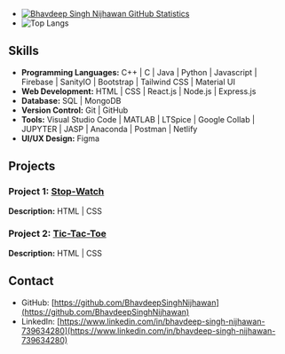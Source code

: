 - [![Bhavdeep Singh Nijhawan GitHub Statistics](https://github-readme-stats.vercel.app/api?username=BhavdeepSinghNijhawan)](https://github.com/BhavdeepSinghNijhawan/github-readme-stats)
- ![Top Langs](https://github-readme-stats.vercel.app/api/top-langs/?username=BhavdeepSinghNijhawan&layout=compact)

## Skills

- **Programming Languages:** C++ | C | Java | Python | Javascript | Firebase | SanityIO | Bootstrap | Tailwind CSS | Material UI
- **Web Development:** HTML | CSS | React.js | Node.js | Express.js
- **Database:** SQL | MongoDB
- **Version Control:** Git | GitHub
- **Tools:** Visual Studio Code | MATLAB | LTSpice | Google Collab | JUPYTER | JASP | Anaconda | Postman | Netlify
- **UI/UX Design:** Figma

## Projects

### Project 1: [Stop-Watch](https://bhavdeepsinghnijhawan.github.io/Stop-Watch/)

 <!-- Replace 'link_to_project1_image' with the actual image URL -->

**Description:** HTML | CSS

### Project 2: [Tic-Tac-Toe](https://bhavdeepsinghnijhawan.github.io/Tic-Tac-Toe/)

<!-- Replace 'link_to_project2_image' with the actual image URL -->

**Description:** HTML | CSS

## Contact

- GitHub: [https://github.com/BhavdeepSinghNijhawan](https://github.com/BhavdeepSinghNijhawan)
- LinkedIn: [https://www.linkedin.com/in/bhavdeep-singh-nijhawan-739634280](https://www.linkedin.com/in/bhavdeep-singh-nijhawan-739634280)
